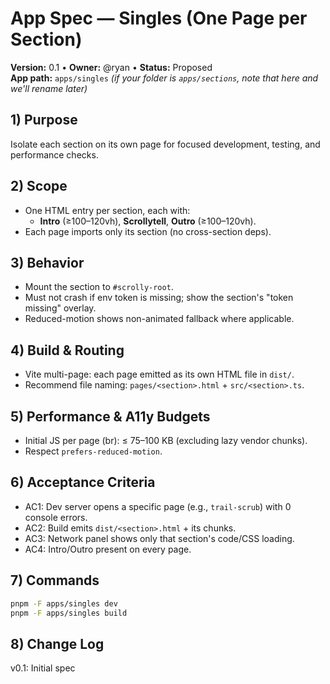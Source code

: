 # App Spec — Singles (One Page per Section)
**Version:** 0.1 • **Owner:** @ryan • **Status:** Proposed  
**App path:** `apps/singles` _(if your folder is `apps/sections`, note that here and we'll rename later)_

## 1) Purpose
Isolate each section on its own page for focused development, testing, and performance checks.

## 2) Scope
- One HTML entry per section, each with:
  - **Intro** (≥100–120vh), **Scrollytell**, **Outro** (≥100–120vh).
- Each page imports only its section (no cross-section deps).

## 3) Behavior
- Mount the section to `#scrolly-root`.
- Must not crash if env token is missing; show the section's "token missing" overlay.
- Reduced-motion shows non-animated fallback where applicable.

## 4) Build & Routing
- Vite multi-page: each page emitted as its own HTML file in `dist/`.
- Recommend file naming: `pages/<section>.html` + `src/<section>.ts`.

## 5) Performance & A11y Budgets
- Initial JS per page (br): ≤ 75–100 KB (excluding lazy vendor chunks).
- Respect `prefers-reduced-motion`.

## 6) Acceptance Criteria
- AC1: Dev server opens a specific page (e.g., `trail-scrub`) with 0 console errors.
- AC2: Build emits `dist/<section>.html` + its chunks.
- AC3: Network panel shows only that section's code/CSS loading.
- AC4: Intro/Outro present on every page.

## 7) Commands
```bash
pnpm -F apps/singles dev
pnpm -F apps/singles build
```

## 8) Change Log
v0.1: Initial spec
